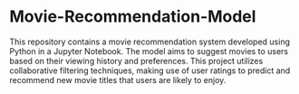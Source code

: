 # Movie-Recommendation-Model
This repository contains a movie recommendation system developed using Python in a Jupyter Notebook. The model aims to suggest movies to users based on their viewing history and preferences. This project utilizes collaborative filtering techniques, making use of user ratings to predict and recommend new movie titles that users are likely to enjoy.
